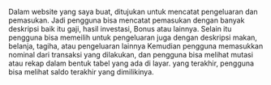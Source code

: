 
Dalam website yang saya buat, ditujukan untuk mencatat pengeluaran dan pemasukan. Jadi pengguna bisa mencatat pemasukan dengan banyak deskripsi baik itu gaji, hasil investasi, Bonus atau lainnya.
Selain itu pengguna bisa memeilih untuk pengeluaran juga dengan deskripsi makan, belanja, tagiha, atau pengeluaran lainnya
Kemudian pengguna memasukkan nominal dari transaksi yang dilakukan, dan pengguna bisa melihat mutasi atau rekap dalam bentuk tabel yang ada di layar.
yang terakhir, pengguna bisa melihat saldo terakhir yang dimilikinya.
